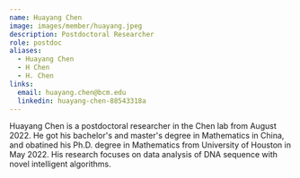 ```yaml
---
name: Huayang Chen
image: images/member/huayang.jpeg
description: Postdoctoral Researcher
role: postdoc
aliases:
  - Huayang Chen
  - H Chen
  - H. Chen
links:
  email: huayang.chen@bcm.edu
  linkedin: huayang-chen-88543318a
---
```


Huayang Chen is a postdoctoral researcher in the Chen lab from August 2022.  He got his bachelor's and master's degree in Mathematics in China, and obatined his Ph.D. degree in Mathematics from University of Houston in May 2022.  His research focuses on data analysis of DNA sequence with novel intelligent algorithms.
